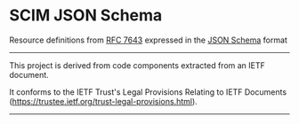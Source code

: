 # SCIM JSON Schema

Resource definitions from [RFC 7643](https://tools.ietf.org/html/rfc7643) expressed in the [JSON Schema](https://json-schema.org/) format


---

This project is derived from code components extracted from an IETF document.

It conforms to the IETF Trust's Legal Provisions Relating to IETF Documents (https://trustee.ietf.org/trust-legal-provisions.html).

---
